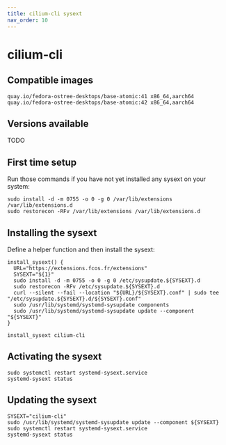 ```yaml
---
title: cilium-cli sysext
nav_order: 10
---
```


# cilium-cli

## Compatible images

```
quay.io/fedora-ostree-desktops/base-atomic:41 x86_64,aarch64
quay.io/fedora-ostree-desktops/base-atomic:42 x86_64,aarch64
```

## Versions available

TODO

## First time setup

Run those commands if you have not yet installed any sysext on your system:

```
sudo install -d -m 0755 -o 0 -g 0 /var/lib/extensions /var/lib/extensions.d
sudo restorecon -RFv /var/lib/extensions /var/lib/extensions.d
```

## Installing the sysext

Define a helper function and then install the sysext:

```
install_sysext() {
  URL="https://extensions.fcos.fr/extensions"
  SYSEXT="${1}"
  sudo install -d -m 0755 -o 0 -g 0 /etc/sysupdate.${SYSEXT}.d
  sudo restorecon -RFv /etc/sysupdate.${SYSEXT}.d
  curl --silent --fail --location "${URL}/${SYSEXT}.conf" | sudo tee "/etc/sysupdate.${SYSEXT}.d/${SYSEXT}.conf"
  sudo /usr/lib/systemd/systemd-sysupdate components
  sudo /usr/lib/systemd/systemd-sysupdate update --component "${SYSEXT}"
}

install_sysext cilium-cli
```

## Activating the sysext

```
sudo systemctl restart systemd-sysext.service
systemd-sysext status
```

## Updating the sysext

```
SYSEXT="cilium-cli"
sudo /usr/lib/systemd/systemd-sysupdate update --component ${SYSEXT}
sudo systemctl restart systemd-sysext.service
systemd-sysext status
```
